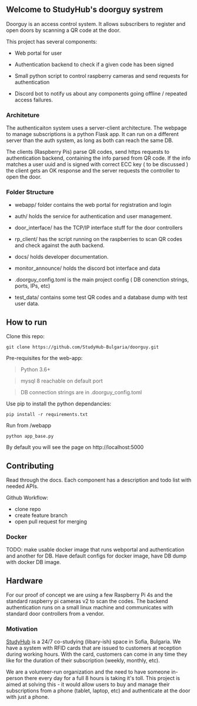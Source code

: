 ## Welcome to StudyHub's doorguy systrem

Doorguy is an access control system. It allows subscribers to register and open doors by scanning a QR code at the door.

This project has several components:

* Web portal for user

* Authentication backend to check if a given code has been signed 

* Small python script to control raspberry cameras and send requests for authentication

* Discord bot to notify us about any components going offline / repeated access failures.

### Architeture

The authenticaiton system uses a server-client architecture. 
The webpage to manage subscriptions is a python Flask app. It can run on a different server than the auth system, as long as both can reach the same DB.

The clients (Raspberry Pis) parse QR codes, send https requests to authentication backend, containing the info parsed from QR code. If the info
matches a user uuid and is signed with correct ECC key ( to be discussed ) the client gets an OK response and the server requests the controller to open the door.

### Folder Structure

- webapp/ folder contains the web portal for registration and login

- auth/ holds the service for authentication and user management.

- door_interface/ has the TCP/IP interface stuff for the door controllers

- rp_client/ has the script running on the raspberries to scan QR codes and check against the auth backend.

- docs/ holds developer documentation.

- monitor_announce/ holds the discord bot interface and data
 
- .doorguy_config.toml is the main project config ( DB conenction strings, ports, IPs, etc)

- test_data/ contains some test QR codes and a database dump with test
user data.

## How to run

Clone this repo:
```
git clone https://github.com/StudyHub-Bulgaria/doorguy.git
```

Pre-requisites for the web-app: 
> Python 3.6+

> mysql 8 reachable on default port

> DB connection strings are in .doorguy_config.toml

Use pip to install the python dependancies:
```
pip install -r requirements.txt
```

Run from /webapp
```
python app_base.py 
```

By default you will see the page on http://localhost:5000

## Contributing

Read through the docs. Each component has a description and todo list with needed APIs.

Github Workflow:

- clone repo
- create feature branch
- open pull request for merging

### Docker

TODO: make usable docker image that runs webportal and authentication and another for DB.
Have default configs for docker image, have DB dump with docker DB image.

## Hardware
For our proof of concept we are using a few Raspberry Pi 4s and the standard raspberry pi cameras v2 to scan the codes.
The backend authentication runs on a small linux machine and communicates with standard door controllers from a vendor.


### Motivation

[StudyHub](www.studyhub.bg) is a 24/7 co-studying (libary-ish) space in Sofia, Bulgaria. 
We have a system with RFID cards that are issued to customers at reception during working hours. With the card,
customers can come in any time they like for the duration of their subscription (weekly, monthly, etc).

We are a volunteer-run organization and the need to have someone in-person there every day for a full 8 hours is taking it's toll.
This project is aimed at solving this - it would allow users to buy and manage their subscriptions from a phone (tablet, laptop, etc) 
and authenticate at the door with just a phone.